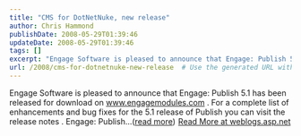 ```yaml
---
title: "CMS for DotNetNuke, new release"
author: Chris Hammond
publishDate: 2008-05-29T01:39:46
updateDate: 2008-05-29T01:39:46
tags: []
excerpt: "Engage Software is pleased to announce that Engage: Publish 5.1 has been released for download on www.engagemodules.com . For a complete list of enhancements and bug fixes for the 5.1 release of Publish you can visit the release notes . Engage: Publish...(read more)"
url: /2008/cms-for-dotnetnuke-new-release  # Use the generated URL with year
---
```

Engage Software is pleased to announce that Engage: Publish 5.1 has been released for download on www.engagemodules.com . For a complete list of enhancements and bug fixes for the 5.1 release of Publish you can visit the release notes . Engage: Publish...(<a href="https://weblogs.asp.net/christoc/archive/2008/04/21/cms-for-dotnetnuke-new-release.aspx">read more</a>)<img src="https://weblogs.asp.net/aggbug.aspx?PostID=6119321" width="1" height="1"> <a href="https://weblogs.asp.net/christoc/archive/2008/04/21/cms-for-dotnetnuke-new-release.aspx">Read More at weblogs.asp.net</a>
